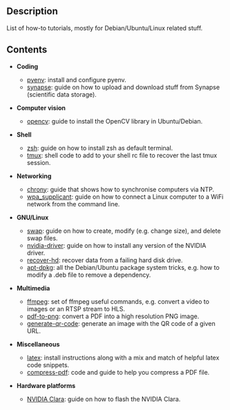 Description
-----------
List of how-to tutorials, mostly for Debian/Ubuntu/Linux related stuff.

Contents
--------

* **Coding**
  * [pyenv](pyenv): install and configure pyenv.
  * [synapse](synapse): guide on how to upload and download stuff from Synapse (scientific data storage).


* **Computer vision**
  * [opencv](opencv): guide to install the OpenCV library in Ubuntu/Debian. 


* **Shell**
  * [zsh](zsh): guide on how to install zsh as default terminal. 
  * [tmux](tmux): shell code to add to your shell rc file to recover the last tmux session. 


* **Networking**
  * [chrony](chrony): guide that shows how to synchronise computers via NTP.
  * [wpa_supplicant](wpa_supplicant): guide on how to connect a Linux computer to a WiFi network from the command line.


* **GNU/Linux**
  * [swap](swap): guide on how to create, modify (e.g. change size), and delete swap files.
  * [nvidia-driver](nvidia-driver): guide on how to install any version of the NVIDIA driver.
  * [recover-hd](recover-hd): recover data from a failing hard disk drive.
  * [apt-dpkg](apt-dpkg): all the Debian/Ubuntu package system tricks, e.g. how to modify a .deb file to remove a dependency.


* **Multimedia**
  * [ffmpeg](ffmpeg): set of ffmpeg useful commands, e.g. convert a video to images or an RTSP stream to HLS.
  * [pdf-to-png](pdf-to-png): convert a PDF into a high resolution PNG image.
  * [generate-qr-code](generate-qr-code): generate an image with the QR code of a given URL.


* **Miscellaneous**
  * [latex](latex): install instructions along with a mix and match of helpful latex code snippets. 
  * [compress-pdf](compress-pdf): code and guide to help you compress a PDF file.


* **Hardware platforms**
  * [NVIDIA Clara](nvidia-clara): guide on how to flash the NVIDIA Clara. 
